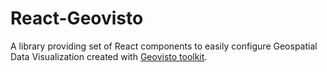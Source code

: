 # React-Geovisto

A library providing set of React components to easily configure Geospatial Data Visualization created with [Geovisto toolkit](https://github.com/geovisto/geovisto). 
